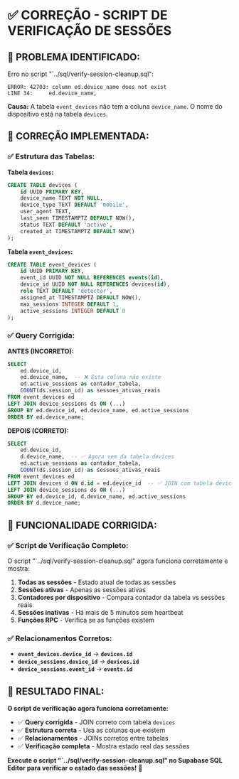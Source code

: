 # ✅ CORREÇÃO - SCRIPT DE VERIFICAÇÃO DE SESSÕES

## 🎯 **PROBLEMA IDENTIFICADO:**

Erro no script "`../sql/verify-session-cleanup.sql":
```
ERROR: 42703: column ed.device_name does not exist
LINE 34:     ed.device_name,
```

**Causa:** A tabela `event_devices` não tem a coluna `device_name`. O nome do dispositivo está na tabela `devices`.

## 🔧 **CORREÇÃO IMPLEMENTADA:**

### ✅ **Estrutura das Tabelas:**

**Tabela `devices`:**
```sql
CREATE TABLE devices (
    id UUID PRIMARY KEY,
    device_name TEXT NOT NULL,
    device_type TEXT DEFAULT 'mobile',
    user_agent TEXT,
    last_seen TIMESTAMPTZ DEFAULT NOW(),
    status TEXT DEFAULT 'active',
    created_at TIMESTAMPTZ DEFAULT NOW()
);
```

**Tabela `event_devices`:**
```sql
CREATE TABLE event_devices (
    id UUID PRIMARY KEY,
    event_id UUID NOT NULL REFERENCES events(id),
    device_id UUID NOT NULL REFERENCES devices(id),
    role TEXT DEFAULT 'detector',
    assigned_at TIMESTAMPTZ DEFAULT NOW(),
    max_sessions INTEGER DEFAULT 1,
    active_sessions INTEGER DEFAULT 0
);
```

### ✅ **Query Corrigida:**

**ANTES (INCORRETO):**
```sql
SELECT 
    ed.device_id,
    ed.device_name,  -- ❌ Esta coluna não existe
    ed.active_sessions as contador_tabela,
    COUNT(ds.session_id) as sessoes_ativas_reais
FROM event_devices ed
LEFT JOIN device_sessions ds ON (...)
GROUP BY ed.device_id, ed.device_name, ed.active_sessions
ORDER BY ed.device_name;
```

**DEPOIS (CORRETO):**
```sql
SELECT 
    ed.device_id,
    d.device_name,  -- ✅ Agora vem da tabela devices
    ed.active_sessions as contador_tabela,
    COUNT(ds.session_id) as sessoes_ativas_reais
FROM event_devices ed
LEFT JOIN devices d ON d.id = ed.device_id  -- ✅ JOIN com tabela devices
LEFT JOIN device_sessions ds ON (...)
GROUP BY ed.device_id, d.device_name, ed.active_sessions
ORDER BY d.device_name;
```

## 🎯 **FUNCIONALIDADE CORRIGIDA:**

### ✅ **Script de Verificação Completo:**

O script "`../sql/verify-session-cleanup.sql" agora funciona corretamente e mostra:

1. **Todas as sessões** - Estado atual de todas as sessões
2. **Sessões ativas** - Apenas as sessões ativas
3. **Contadores por dispositivo** - Compara contador da tabela vs sessões reais
4. **Sessões inativas** - Há mais de 5 minutos sem heartbeat
5. **Funções RPC** - Verifica se as funções existem

### ✅ **Relacionamentos Corretos:**

- **`event_devices.device_id`** → **`devices.id`**
- **`device_sessions.device_id`** → **`devices.id`**
- **`device_sessions.event_id`** → **`events.id`**

## 🎉 **RESULTADO FINAL:**

**O script de verificação agora funciona corretamente:**

- ✅ **Query corrigida** - JOIN correto com tabela `devices`
- ✅ **Estrutura correta** - Usa as colunas que existem
- ✅ **Relacionamentos** - JOINs corretos entre tabelas
- ✅ **Verificação completa** - Mostra estado real das sessões

**Execute o script "`../sql/verify-session-cleanup.sql" no Supabase SQL Editor para verificar o estado das sessões!** 🎉


